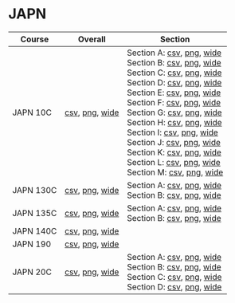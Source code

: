 # JAPN

| Course | Overall | Section |
| ------ | ------- | ------- |
| JAPN 10C | [csv](https://github.com/UCSD-Historical-Enrollment-Data/2023Spring/blob/main/overall/JAPN%2010C.csv), [png](https://raw.githubusercontent.com/UCSD-Historical-Enrollment-Data/2023Spring/main/plot_overall/JAPN%2010C.png), [wide](https://raw.githubusercontent.com/UCSD-Historical-Enrollment-Data/2023Spring/main/plot_overall_wide/JAPN%2010C.png) | Section A: [csv](https://github.com/UCSD-Historical-Enrollment-Data/2023Spring/blob/main/section/JAPN%2010C_A.csv), [png](https://raw.githubusercontent.com/UCSD-Historical-Enrollment-Data/2023Spring/main/plot_section/JAPN%2010C_A.png), [wide](https://raw.githubusercontent.com/UCSD-Historical-Enrollment-Data/2023Spring/main/plot_section_wide/JAPN%2010C_A.png)<br>Section B: [csv](https://github.com/UCSD-Historical-Enrollment-Data/2023Spring/blob/main/section/JAPN%2010C_B.csv), [png](https://raw.githubusercontent.com/UCSD-Historical-Enrollment-Data/2023Spring/main/plot_section/JAPN%2010C_B.png), [wide](https://raw.githubusercontent.com/UCSD-Historical-Enrollment-Data/2023Spring/main/plot_section_wide/JAPN%2010C_B.png)<br>Section C: [csv](https://github.com/UCSD-Historical-Enrollment-Data/2023Spring/blob/main/section/JAPN%2010C_C.csv), [png](https://raw.githubusercontent.com/UCSD-Historical-Enrollment-Data/2023Spring/main/plot_section/JAPN%2010C_C.png), [wide](https://raw.githubusercontent.com/UCSD-Historical-Enrollment-Data/2023Spring/main/plot_section_wide/JAPN%2010C_C.png)<br>Section D: [csv](https://github.com/UCSD-Historical-Enrollment-Data/2023Spring/blob/main/section/JAPN%2010C_D.csv), [png](https://raw.githubusercontent.com/UCSD-Historical-Enrollment-Data/2023Spring/main/plot_section/JAPN%2010C_D.png), [wide](https://raw.githubusercontent.com/UCSD-Historical-Enrollment-Data/2023Spring/main/plot_section_wide/JAPN%2010C_D.png)<br>Section E: [csv](https://github.com/UCSD-Historical-Enrollment-Data/2023Spring/blob/main/section/JAPN%2010C_E.csv), [png](https://raw.githubusercontent.com/UCSD-Historical-Enrollment-Data/2023Spring/main/plot_section/JAPN%2010C_E.png), [wide](https://raw.githubusercontent.com/UCSD-Historical-Enrollment-Data/2023Spring/main/plot_section_wide/JAPN%2010C_E.png)<br>Section F: [csv](https://github.com/UCSD-Historical-Enrollment-Data/2023Spring/blob/main/section/JAPN%2010C_F.csv), [png](https://raw.githubusercontent.com/UCSD-Historical-Enrollment-Data/2023Spring/main/plot_section/JAPN%2010C_F.png), [wide](https://raw.githubusercontent.com/UCSD-Historical-Enrollment-Data/2023Spring/main/plot_section_wide/JAPN%2010C_F.png)<br>Section G: [csv](https://github.com/UCSD-Historical-Enrollment-Data/2023Spring/blob/main/section/JAPN%2010C_G.csv), [png](https://raw.githubusercontent.com/UCSD-Historical-Enrollment-Data/2023Spring/main/plot_section/JAPN%2010C_G.png), [wide](https://raw.githubusercontent.com/UCSD-Historical-Enrollment-Data/2023Spring/main/plot_section_wide/JAPN%2010C_G.png)<br>Section H: [csv](https://github.com/UCSD-Historical-Enrollment-Data/2023Spring/blob/main/section/JAPN%2010C_H.csv), [png](https://raw.githubusercontent.com/UCSD-Historical-Enrollment-Data/2023Spring/main/plot_section/JAPN%2010C_H.png), [wide](https://raw.githubusercontent.com/UCSD-Historical-Enrollment-Data/2023Spring/main/plot_section_wide/JAPN%2010C_H.png)<br>Section I: [csv](https://github.com/UCSD-Historical-Enrollment-Data/2023Spring/blob/main/section/JAPN%2010C_I.csv), [png](https://raw.githubusercontent.com/UCSD-Historical-Enrollment-Data/2023Spring/main/plot_section/JAPN%2010C_I.png), [wide](https://raw.githubusercontent.com/UCSD-Historical-Enrollment-Data/2023Spring/main/plot_section_wide/JAPN%2010C_I.png)<br>Section J: [csv](https://github.com/UCSD-Historical-Enrollment-Data/2023Spring/blob/main/section/JAPN%2010C_J.csv), [png](https://raw.githubusercontent.com/UCSD-Historical-Enrollment-Data/2023Spring/main/plot_section/JAPN%2010C_J.png), [wide](https://raw.githubusercontent.com/UCSD-Historical-Enrollment-Data/2023Spring/main/plot_section_wide/JAPN%2010C_J.png)<br>Section K: [csv](https://github.com/UCSD-Historical-Enrollment-Data/2023Spring/blob/main/section/JAPN%2010C_K.csv), [png](https://raw.githubusercontent.com/UCSD-Historical-Enrollment-Data/2023Spring/main/plot_section/JAPN%2010C_K.png), [wide](https://raw.githubusercontent.com/UCSD-Historical-Enrollment-Data/2023Spring/main/plot_section_wide/JAPN%2010C_K.png)<br>Section L: [csv](https://github.com/UCSD-Historical-Enrollment-Data/2023Spring/blob/main/section/JAPN%2010C_L.csv), [png](https://raw.githubusercontent.com/UCSD-Historical-Enrollment-Data/2023Spring/main/plot_section/JAPN%2010C_L.png), [wide](https://raw.githubusercontent.com/UCSD-Historical-Enrollment-Data/2023Spring/main/plot_section_wide/JAPN%2010C_L.png)<br>Section M: [csv](https://github.com/UCSD-Historical-Enrollment-Data/2023Spring/blob/main/section/JAPN%2010C_M.csv), [png](https://raw.githubusercontent.com/UCSD-Historical-Enrollment-Data/2023Spring/main/plot_section/JAPN%2010C_M.png), [wide](https://raw.githubusercontent.com/UCSD-Historical-Enrollment-Data/2023Spring/main/plot_section_wide/JAPN%2010C_M.png) |
| JAPN 130C | [csv](https://github.com/UCSD-Historical-Enrollment-Data/2023Spring/blob/main/overall/JAPN%20130C.csv), [png](https://raw.githubusercontent.com/UCSD-Historical-Enrollment-Data/2023Spring/main/plot_overall/JAPN%20130C.png), [wide](https://raw.githubusercontent.com/UCSD-Historical-Enrollment-Data/2023Spring/main/plot_overall_wide/JAPN%20130C.png) | Section A: [csv](https://github.com/UCSD-Historical-Enrollment-Data/2023Spring/blob/main/section/JAPN%20130C_A.csv), [png](https://raw.githubusercontent.com/UCSD-Historical-Enrollment-Data/2023Spring/main/plot_section/JAPN%20130C_A.png), [wide](https://raw.githubusercontent.com/UCSD-Historical-Enrollment-Data/2023Spring/main/plot_section_wide/JAPN%20130C_A.png)<br>Section B: [csv](https://github.com/UCSD-Historical-Enrollment-Data/2023Spring/blob/main/section/JAPN%20130C_B.csv), [png](https://raw.githubusercontent.com/UCSD-Historical-Enrollment-Data/2023Spring/main/plot_section/JAPN%20130C_B.png), [wide](https://raw.githubusercontent.com/UCSD-Historical-Enrollment-Data/2023Spring/main/plot_section_wide/JAPN%20130C_B.png) |
| JAPN 135C | [csv](https://github.com/UCSD-Historical-Enrollment-Data/2023Spring/blob/main/overall/JAPN%20135C.csv), [png](https://raw.githubusercontent.com/UCSD-Historical-Enrollment-Data/2023Spring/main/plot_overall/JAPN%20135C.png), [wide](https://raw.githubusercontent.com/UCSD-Historical-Enrollment-Data/2023Spring/main/plot_overall_wide/JAPN%20135C.png) | Section A: [csv](https://github.com/UCSD-Historical-Enrollment-Data/2023Spring/blob/main/section/JAPN%20135C_A.csv), [png](https://raw.githubusercontent.com/UCSD-Historical-Enrollment-Data/2023Spring/main/plot_section/JAPN%20135C_A.png), [wide](https://raw.githubusercontent.com/UCSD-Historical-Enrollment-Data/2023Spring/main/plot_section_wide/JAPN%20135C_A.png)<br>Section B: [csv](https://github.com/UCSD-Historical-Enrollment-Data/2023Spring/blob/main/section/JAPN%20135C_B.csv), [png](https://raw.githubusercontent.com/UCSD-Historical-Enrollment-Data/2023Spring/main/plot_section/JAPN%20135C_B.png), [wide](https://raw.githubusercontent.com/UCSD-Historical-Enrollment-Data/2023Spring/main/plot_section_wide/JAPN%20135C_B.png) |
| JAPN 140C | [csv](https://github.com/UCSD-Historical-Enrollment-Data/2023Spring/blob/main/overall/JAPN%20140C.csv), [png](https://raw.githubusercontent.com/UCSD-Historical-Enrollment-Data/2023Spring/main/plot_overall/JAPN%20140C.png), [wide](https://raw.githubusercontent.com/UCSD-Historical-Enrollment-Data/2023Spring/main/plot_overall_wide/JAPN%20140C.png) |  |
| JAPN 190 | [csv](https://github.com/UCSD-Historical-Enrollment-Data/2023Spring/blob/main/overall/JAPN%20190.csv), [png](https://raw.githubusercontent.com/UCSD-Historical-Enrollment-Data/2023Spring/main/plot_overall/JAPN%20190.png), [wide](https://raw.githubusercontent.com/UCSD-Historical-Enrollment-Data/2023Spring/main/plot_overall_wide/JAPN%20190.png) |  |
| JAPN 20C | [csv](https://github.com/UCSD-Historical-Enrollment-Data/2023Spring/blob/main/overall/JAPN%2020C.csv), [png](https://raw.githubusercontent.com/UCSD-Historical-Enrollment-Data/2023Spring/main/plot_overall/JAPN%2020C.png), [wide](https://raw.githubusercontent.com/UCSD-Historical-Enrollment-Data/2023Spring/main/plot_overall_wide/JAPN%2020C.png) | Section A: [csv](https://github.com/UCSD-Historical-Enrollment-Data/2023Spring/blob/main/section/JAPN%2020C_A.csv), [png](https://raw.githubusercontent.com/UCSD-Historical-Enrollment-Data/2023Spring/main/plot_section/JAPN%2020C_A.png), [wide](https://raw.githubusercontent.com/UCSD-Historical-Enrollment-Data/2023Spring/main/plot_section_wide/JAPN%2020C_A.png)<br>Section B: [csv](https://github.com/UCSD-Historical-Enrollment-Data/2023Spring/blob/main/section/JAPN%2020C_B.csv), [png](https://raw.githubusercontent.com/UCSD-Historical-Enrollment-Data/2023Spring/main/plot_section/JAPN%2020C_B.png), [wide](https://raw.githubusercontent.com/UCSD-Historical-Enrollment-Data/2023Spring/main/plot_section_wide/JAPN%2020C_B.png)<br>Section C: [csv](https://github.com/UCSD-Historical-Enrollment-Data/2023Spring/blob/main/section/JAPN%2020C_C.csv), [png](https://raw.githubusercontent.com/UCSD-Historical-Enrollment-Data/2023Spring/main/plot_section/JAPN%2020C_C.png), [wide](https://raw.githubusercontent.com/UCSD-Historical-Enrollment-Data/2023Spring/main/plot_section_wide/JAPN%2020C_C.png)<br>Section D: [csv](https://github.com/UCSD-Historical-Enrollment-Data/2023Spring/blob/main/section/JAPN%2020C_D.csv), [png](https://raw.githubusercontent.com/UCSD-Historical-Enrollment-Data/2023Spring/main/plot_section/JAPN%2020C_D.png), [wide](https://raw.githubusercontent.com/UCSD-Historical-Enrollment-Data/2023Spring/main/plot_section_wide/JAPN%2020C_D.png) |
